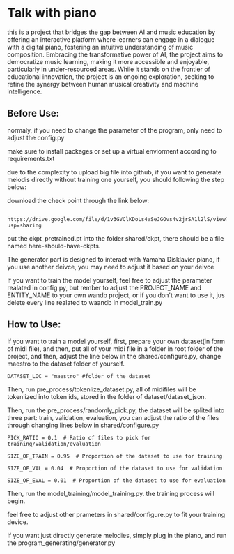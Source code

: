 # Talk with piano

this is a project that bridges the gap between AI and music education by offering an interactive platform where learners can engage in a dialogue with a digital piano, fostering an intuitive understanding of music composition. Embracing the transformative power of AI, the project aims to democratize music learning, making it more accessible and enjoyable, particularly in under-resourced areas. While it stands on the frontier of educational innovation, the project is an ongoing exploration, seeking to refine the synergy between human musical creativity and machine intelligence.

## Before Use:

normaly, if you need to change the parameter of the program, only need to adjust the config.py

make sure to install packages or set up a virtual enviorment according to requirements.txt

due to the complexity to upload big file into github, if you want to generate melodis directly without training one yourself, you should following the step below:

download the check point through the link below:
    
        https://drive.google.com/file/d/1v3GVClKDoLs4aSeJGOvs4v2jrSA1l2lS/view?usp=sharing
        
put the ckpt_pretrained.pt into the folder shared/ckpt, there should be a file named here-should-have-ckpts.
    
The generator part is designed to interact with Yamaha Disklavier piano, if you use another deivce, you may need to adjust it based on your deivce

If you want to train the model yourself, feel free to adjust the parameter realated in config.py, but rember to adjust the PROJECT_NAME and ENTITY_NAME to your own wandb project, or if you don't want to use it, jus delete every line realated to waandb in model_train.py

## How to Use:

If you want to train a model yourself, first, prepare your own dataset(in form of midi file), and then, put all of your midi file in a folder in root folder of the project, and then, adjust the line below in the shared/configure.py, change maestro to the dataset folder of yourself.

    DATASET_LOC = "maestro" #folder of the dataset

Then, run pre_process/tokenlize_dataset.py, all of midifiles will be tokenlized into token ids, stored in the folder of dataset/dataset_json.

Then, run the pre_process/randomly_pick.py, the dataset will be splited into three part: train, validation, evaluation, you can adjust the ratio of the files through changing lines below in shared/configure.py

    PICK_RATIO = 0.1  # Ratio of files to pick for training/validation/evaluation

    SIZE_OF_TRAIN = 0.95  # Proportion of the dataset to use for training

    SIZE_OF_VAL = 0.04  # Proportion of the dataset to use for validation

    SIZE_OF_EVAL = 0.01  # Proportion of the dataset to use for evaluation

Then, run the model_training/model_training.py. the training process will begin.

feel free to adjust other prameters in shared/configure.py to fit your training device.

If you want just directly generate melodies, simply plug in the piano, and run the program_generating/generator.py
